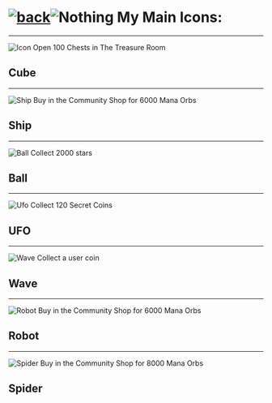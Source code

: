 # [![back](https://cdn.discordapp.com/emojis/887168885747511396?size=32)](https://dxrpy.github.io/Dxrpys-Garbage-Website/geometry-dash)![`Nothing`](https://cdn.discordapp.com/attachments/584355797366997002/889386862916014090/nothing.png)   My Main Icons:

---

![`Icon`](https://gdbrowser.com/icon/icon?icon=104&form=cube&col1=15&col2=9)
Open 100 Chests in The Treasure Room
## Cube
---
![`Ship`](https://gdbrowser.com/icon/icon?icon=42&form=ship&col1=15&col2=9)
Buy in the Community Shop for 6000 Mana Orbs
## Ship
---
![`Ball`](https://gdbrowser.com/icon/icon?icon=9&form=ball&col1=15&col2=9)
Collect 2000 stars
## Ball
---
![`Ufo`](https://gdbrowser.com/icon/icon?icon=18&form=ufo&col1=15&col2=9)
Collect 120 Secret Coins
## UFO
---
![`Wave`](https://gdbrowser.com/icon/icon?icon=2&form=wave&col1=15&col2=9)
Collect a user coin
## Wave
---
![`Robot`](https://gdbrowser.com/icon/icon?icon=24&form=robot&col1=15&col2=9)
Buy in the Community Shop for 6000 Mana Orbs
## Robot
---
![`Spider`](https://gdbrowser.com/icon/icon?icon=14&form=spider&col1=15&col2=9)
Buy in the Community Shop for 8000 Mana Orbs
## Spider
